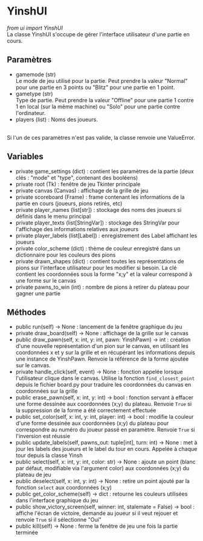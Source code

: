 # YinshUI
*from ui import YinshUI*<br>
La classe YinshUI s'occupe de gérer l'interface utilisateur d'une partie en cours.
## Paramètres
- gamemode (str)<br>
  Le mode de jeu utilisé pour la partie. Peut prendre la valeur "Normal" pour une partie en 3 points ou "Blitz" pour une partie en 1 point.
- gametype (str)<br>
  Type de partie. Peut prendre la valeur "Offline" pour une partie 1 contre 1 en local (sur la même machine) ou "Solo" pour une partie contre l'ordinateur.
- players (list) : Noms des joueurs.
<br>
Si l'un de ces paramètres n'est pas valide, la classe renvoie une ValueError.

## Variables
- private game_settings (dict) : contient les paramètres de la partie (deux clés : "mode" et "type", contenant des booléens)
- private root (Tk) : fenêtre de jeu Tkinter principale
- private canvas (Canvas) : affichage de la grille de jeu
- private scoreboard (Frame) : frame contenant les informations de la partie en cours (joueurs, pions retirés, etc)
- private player_names (list[str]) : stockage des noms des joueurs si définis dans le menu principal
- private player_texts (list[StringVar]) : stockage des StringVar pour l'affichage des informations relatives aux joueurs
- private player_labels (list[Label]) : enregistrement des Label affichant les joueurs
- private color_scheme (dict) : thème de couleur enregistré dans un dictionnaire pour les couleurs des pions
- private drawn_shapes (dict) : contient toutes les représentations de pions sur l'interface utilisateur pour les modifier si besoin. La clé contient les coordonnées sous la forme "x;y" et la valeur correspond à une forme sur le canvas
- private pawns_to_win (int) : nombre de pions à retirer du plateau pour gagner une partie
## Méthodes
- public run(self) -> None : lancement de la fenêtre graphique du jeu
- private draw_board(self) -> None : affichage de la grille sur le canvas
- public draw_pawn(self, x: int, y: int, pawn: YinshPawn) -> int : création d'une nouvelle représentation d'un pion sur le canvas, en utilisant les coordonnées x et y sur la grille et en récupérant les informations depuis une instance de YinshPawn. Renvoie la référence de la forme ajoutée sur le canvas.
- private handle_click(self, event) -> None : fonction appelée lorsque l'utilisateur clique dans le canvas. Utilise la fonction `find_closest_point` depuis le fichier board.py pour traduire les coordonnées du canvas en coordonnées sur la grille
- public erase_pawn(self, x: int, y: int) -> bool : fonction servant à effacer une forme dessinée aux coordonnées (x;y) du plateau. Renvoie `True` si la suppression de la forme a été correctement effectuée
- public set_color(self, x: int, y: int, player: int) -> bool : modifie la couleur d'une forme dessinée aux coordonnées (x;y) du plateau pour correspondre au numéro du joueur passé en paramètre. Renvoie `True` si l'inversion est réussie
- public update_labels(self, pawns_out: tuple[int], turn: int) -> None : met à jour les labels des joueurs et le label du tour en cours. Appelée à chaque tour depuis la classe Yinsh
- public select(self, x: int, y: int, color: str) -> None : ajoute un point (blanc par défaut, modifiable via l'argument color) aux coordonnées (x;y) du plateau de jeu
- public deselect(self, x: int, y: int) -> None : retire un point ajouté par la fonction `select` aux coordonnées (x;y)
- public get_color_scheme(self) -> dict : retourne les couleurs utilisées dans l'interface graphique du jeu
- public show_victory_screen(self, winner: int, stalemate = False) -> bool : affiche l'écran de victoire, demande au joueur si il veut rejouer et renvoie `True` si il sélectionne "Oui"
- public kill(self) -> None : ferme la fenêtre de jeu une fois la partie terminée